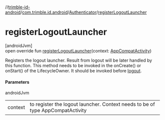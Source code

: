 //[trimble-id-android](../../../index.md)/[com.trimble.id.android](../index.md)/[Authenticator](index.md)/[registerLogoutLauncher](register-logout-launcher.md)

# registerLogoutLauncher

[androidJvm]\
open override fun [registerLogoutLauncher](register-logout-launcher.md)(context: [AppCompatActivity](https://developer.android.com/reference/kotlin/androidx/appcompat/app/AppCompatActivity.html))

Registers the logout launcher. Result from logout will be later handled by this function. This method needs to be invoked in the onCreate() or onStart() of the LifecycleOwner. It should be invoked before [logout](logout.md).

#### Parameters

androidJvm

| | |
|---|---|
| context | to register the logout launcher. Context needs to be of type AppCompatActivity |

